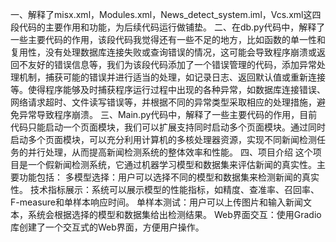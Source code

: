 一、解释了misx.xml，Modules.xml，News_detect_system.iml，Vcs.xml这四段代码的主要作用和功能，为后续代码运行做铺垫。
二、在db.py代码中，解释了一些主要代码的作用，该段代码我觉得还有一些不足的地方，比如函数的单一性和复用性，没有处理数据库连接失败或查询错误的情况，这可能会导致程序崩溃或返回不友好的错误信息等，我们为该段代码添加了一个错误管理的代码，添加异常处理机制，捕获可能的错误并进行适当的处理，如记录日志、返回默认值或重新连接等。使得程序能够及时捕获程序运行过程中出现的各种异常，如数据库连接错误、网络请求超时、文件读写错误等，并根据不同的异常类型采取相应的处理措施，避免异常导致程序崩溃。
三、Main.py代码中，解释了一些主要代码的作用，目前代码只能启动一个页面模块，我们可以扩展支持同时启动多个页面模块。通过同时启动多个页面模块，可以充分利用计算机的多核处理器资源，实现不同新闻检测任务的并行处理，从而提高新闻检测系统的整体效率和性能。
四、项目介绍
这个项目是一个假新闻检测系统，它通过机器学习模型和数据集来评估新闻的真实性。主要功能包括：
多模型选择：用户可以选择不同的模型和数据集来检测新闻的真实性。
技术指标展示：系统可以展示模型的性能指标，如精度、查准率、召回率、F-measure和单样本响应时间。
单样本测试：用户可以上传图片和输入新闻文本，系统会根据选择的模型和数据集给出检测结果。
Web界面交互：使用Gradio库创建了一个交互式的Web界面，方便用户操作。<!--by liuqiaolai-->
